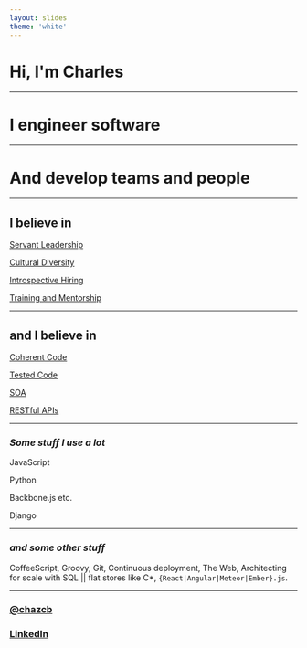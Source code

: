 ```yaml
---
layout: slides
theme: 'white'
---
```


# Hi, I'm Charles

----

# I engineer software

----

# And develop teams and people

----

## I believe in
[Servant Leadership](servant.html)

[Cultural Diversity](culture.html)

[Introspective Hiring](hiring.html)

[Training and Mentorship](mentorship.html)

----

## and I believe in
[Coherent Code](kiss.html)

[Tested Code](testing.html)

[SOA](soa.html)

[RESTful APIs](rest.html)

----

### *Some stuff I use a lot*
JavaScript

Python

Backbone.js etc.

Django

----

### *and some other stuff*
CoffeeScript,
Groovy,
Git,
Continuous deployment,
The Web,
Architecting for scale with SQL || flat stores like C\*,
`{React|Angular|Meteor|Ember}.js`.

----

### [@chazcb](https://twitter.com/chazcb)
### [LinkedIn](https://linkedin.com/in/chazcb)

